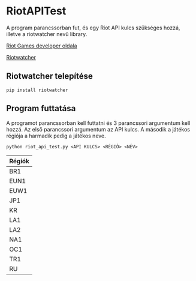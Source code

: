 # RiotAPITest

A program parancssorban fut, és egy Riot API kulcs szükséges hozzá, illetve a riotwatcher nevű library.

[Riot Games developer oldala](https://developer.riotgames.com/ "Riot Games developer oldala")

[Riotwatcher](https://pypi.org/project/riotwatcher/ "Riotwatcher oldala")

## Riotwatcher telepítése
`pip install riotwatcher`

## Program futtatása
A programot parancssorban kell futtatni és 3 parancssori argumentum kell hozzá. 
Az első parancssori argumentum az API kulcs. A második a játékos régiója a harmadik pedig a játékos neve.

`python riot_api_test.py <API KULCS> <RÉGIÓ> <NÉV>`

|Régiók|
|------|
|BR1|
|EUN1|
|EUW1|
|JP1|
|KR|
|LA1|
|LA2|
|NA1|
|OC1|
|TR1|
|RU|
